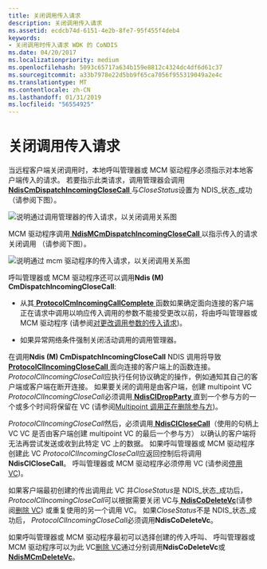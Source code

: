 ```yaml
---
title: 关闭调用传入请求
description: 关闭调用传入请求
ms.assetid: ecdcb74d-6151-4e2b-8fe7-95f455f4deb4
keywords:
- 关闭调用时传入请求 WDK 的 CoNDIS
ms.date: 04/20/2017
ms.localizationpriority: medium
ms.openlocfilehash: 5093c65717a634b159e8812c4324dc4df6d61c37
ms.sourcegitcommit: a33b7978e22d5bb9f65ca7056f955319049a2e4c
ms.translationtype: MT
ms.contentlocale: zh-CN
ms.lasthandoff: 01/31/2019
ms.locfileid: "56554925"
---
```

# <a name="incoming-request-to-close-a-call"></a>关闭调用传入请求





当远程客户端关闭调用时，本地呼叫管理器或 MCM 驱动程序必须指示对本地客户端传入的请求。 若要指示此类请求，调用管理器会调用[ **NdisCmDispatchIncomingCloseCall** ](https://msdn.microsoft.com/library/windows/hardware/ff561670)与*CloseStatus*设置为 NDIS\_状态\_成功 （请参阅下图）。

![说明通过调用管理器的传入请求，以关闭调用关系图 ](images/cm-22.png)

MCM 驱动程序调用[ **NdisMCmDispatchIncomingCloseCall** ](https://msdn.microsoft.com/library/windows/hardware/ff563541)以指示传入的请求关闭调用 （请参阅下图）。

![说明通过 mcm 驱动程序的传入请求，以关闭调用关系图 ](images/fig1-22.png)

呼叫管理器或 MCM 驱动程序还可以调用**Ndis (M) CmDispatchIncomingCloseCall**:

-   从其[ **ProtocolCmIncomingCallComplete** ](https://msdn.microsoft.com/library/windows/hardware/ff570245)函数如果确定面向连接的客户端正在请求中调用以响应传入调用的参数不能接受更改以前，将由呼叫管理器或 MCM 驱动程序 (请参阅[对更改调用参数的传入请求](incoming-request-to-change-call-parameters.md))。

-   如果异常网络条件强制关闭活动调用的调用管理器。

在调用**Ndis (M) CmDispatchIncomingCloseCall** NDIS 调用将导致[ **ProtocolClIncomingCloseCall** ](https://msdn.microsoft.com/library/windows/hardware/ff570230)面向连接的客户端上的函数连接。 *ProtocolClIncomingCloseCall*应执行任何协议确定的操作，例如通知其自己的客户端或客户端在断开连接。 如果要关闭的调用是由客户端，创建 multipoint VC *ProtocolClIncomingCloseCall*必须调用[ **NdisClDropParty** ](https://msdn.microsoft.com/library/windows/hardware/ff561629)直到一个参与方的一个或多个时间将保留在 VC (请参阅[Multipoint 调用正在删除参与方](dropping-a-party-from-a-multipoint-call.md))。

*ProtocolClIncomingCloseCall*然后，必须调用[ **NdisClCloseCall**](https://msdn.microsoft.com/library/windows/hardware/ff561627)（使用的句柄上 VC VC 是否由客户端创建 multipoint VC 的最后一个参与方） 以确认的客户端将无法再尝试发送或收到此特定 VC 上的数据。 如果呼叫管理器或 MCM 驱动程序创建此 VC *ProtocolClIncomingCloseCall*应返回控制后将调用**NdisClCloseCall**。 呼叫管理器或 MCM 驱动程序必须停用 VC (请参阅[停用 VC](deactivating-a-vc.md))。

如果客户端最初创建的传出调用此 VC 并*CloseStatus*是 NDIS\_状态\_成功后， *ProtocolClIncomingCloseCall*可以根据需要关闭 VC与[ **NdisCoDeleteVc**](https://msdn.microsoft.com/library/windows/hardware/ff561698)(请参阅[删除 VC](deleting-a-vc.md)) 或重复使用的另一个调用 VC。 如果*CloseStatus*不是 NDIS\_状态\_成功后， *ProtocolClIncomingCloseCall*必须调用**NdisCoDeleteVc**。

如果呼叫管理器或 MCM 驱动程序最初可以选择创建的传入呼叫、 呼叫管理器或 MCM 驱动程序可以为此 VC[删除 VC](deleting-a-vc.md)通过分别调用**NdisCoDeleteVc**或[**NdisMCmDeleteVc**](https://msdn.microsoft.com/library/windows/hardware/ff562819)。

 

 





